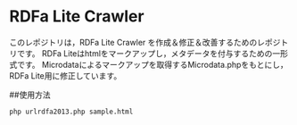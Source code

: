 # RDFa Lite Crawler

このレポジトリは，RDFa Lite Crawler を作成＆修正＆改善するためのレポジトリです。
RDFa Liteはhtmlをマークアップし，メタデータを付与するための一形式です。
Microdataによるマークアップを取得するMicrodata.phpをもとにし，RDFa Lite用に修正しています。

##使用方法
```
php urlrdfa2013.php sample.html
```




